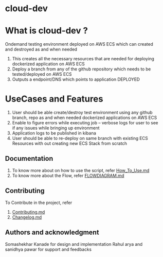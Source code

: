 #                           cloud-dev

# What is cloud-dev ?

Ondemand testing environment deployed on AWS ECS which can created and destroyed as and when needed 

1. This creates all the necessary resources that are needed for deploying dockerized application on AWS ECS
2. Deploy a branch from any of the github repository which needs to be tested/deployed on AWS ECS
3. Outputs a endpoint/DNS which points to application DEPLOYED


# UseCases and Features
1. User should be able create/destroy test environment using any github branch, repo as and when needed dockerized applications on AWS ECS 
2. Enable to figure errors while executing job – verbose logs for user to see if any issues while bringing up environment
3. Application logs to be published in kibana 
4. User should be able to re-deploy on same branch with existing ECS Resources with out creating new ECS Stack from scratch


## Documentation 

1. To know more about on how to use the script, refer [How_To_Use.md](docs/HOW_TO_USE.md) 
2. To know more about the Flow, refer [FLOWDIAGRAM.md](docs/FLOWDIAGRAM.md)


## Contributing

To Contribute in the project, refer 
   1. [Contributing.md](docs/CONTRIBUTING.md)
   2. [Changelog.md](docs/CHANGELOG.md)


## Authors and acknowledgment
Somashekhar Kanade for design and implementation
Rahul arya and sanidhya pawar for support and feedbacks






